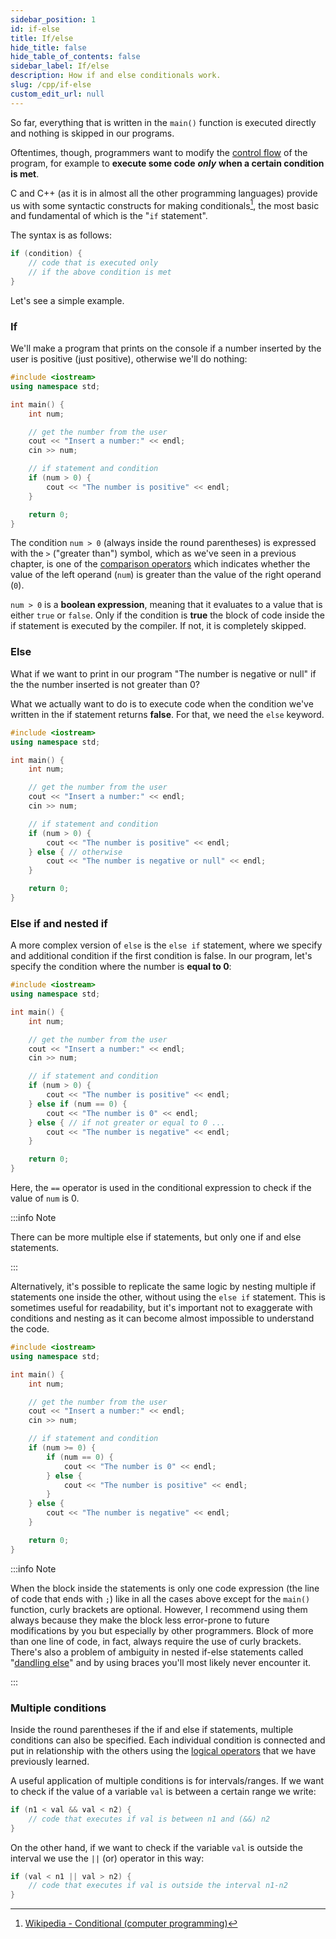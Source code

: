 ```yaml
---
sidebar_position: 1
id: if-else
title: If/else
hide_title: false
hide_table_of_contents: false
sidebar_label: If/else
description: How if and else conditionals work.
slug: /cpp/if-else
custom_edit_url: null
---
```


So far, everything that is written in the `main()` function is executed directly and nothing is skipped in our programs.

Oftentimes, though, programmers want to modify the [control flow](https://en.wikipedia.org/wiki/Control_flow) of the program, for example to **execute some code** ***only*** **when a certain condition is met**. 

C and C++ (as it is in almost all the other programming languages) provide us with some syntactic constructs for making conditionals[^1], the most basic and fundamental of which is the "`if` statement".

The syntax is as follows:
```cpp
if (condition) {
	// code that is executed only
	// if the above condition is met
}
```

Let's see a simple example.

### If

We'll make a program that prints on the console if a number inserted by the user is positive (just positive), otherwise we'll do nothing:

```cpp {12-14} title="conditional-statements.cpp"
#include <iostream>
using namespace std;

int main() {
	int num;

	// get the number from the user
	cout << "Insert a number:" << endl;
	cin >> num;

	// if statement and condition
	if (num > 0) {
		cout << "The number is positive" << endl;
	}

	return 0;
}
```

The condition `num > 0` (always inside the round parentheses) is expressed with the `>` ("greater than") symbol, which as we've seen in a previous chapter, is one of the [comparison operators](https://c-cpp-notes.vercel.app/docs/cpp/operators#comparisonrelational-operators) which indicates whether the value of the left operand (`num`) is greater than the value of the right operand (`0`).

`num > 0` is a **boolean expression**, meaning that it evaluates to a value that is either `true` or `false`. Only if the condition is **true** the block of code inside the if statement is executed by the compiler. If not, it is completely skipped.

### Else

What if we want to print in our program "The number is negative or null" if the the number inserted is not greater than 0?

What we actually want to do is to execute code when the condition we've written in the if statement returns **false**. For that, we need the `else` keyword.

```cpp {14-16} title="conditional-statements.cpp"
#include <iostream>
using namespace std;

int main() {
	int num;

	// get the number from the user
	cout << "Insert a number:" << endl;
	cin >> num;

	// if statement and condition
	if (num > 0) {
		cout << "The number is positive" << endl;
	} else { // otherwise
		cout << "The number is negative or null" << endl;
	}

	return 0;
}
```

### Else if and nested if

A more complex version of `else` is the `else if` statement, where we specify and additional condition if the first condition is false. In our program, let's specify the condition where the number is **equal to 0**:

```cpp {14-16} title="conditional-statements.cpp"
#include <iostream>
using namespace std;

int main() {
	int num;

	// get the number from the user
	cout << "Insert a number:" << endl;
	cin >> num;

	// if statement and condition
	if (num > 0) {
		cout << "The number is positive" << endl;
	} else if (num == 0) {
		cout << "The number is 0" << endl;
	} else { // if not greater or equal to 0 ...
		cout << "The number is negative" << endl;
	}

	return 0;
}
```

Here, the `==` operator is used in the conditional expression to check if the value of `num` is 0.

:::info Note

There can be more multiple else if statements, but only one if and else statements.

:::

Alternatively, it's possible to replicate the same logic by nesting multiple if statements one inside the other, without using the `else if` statement. This is sometimes useful for readability, but it's important not to exaggerate with conditions and nesting as it can become almost impossible to understand the  code.


```cpp {12-20} title="conditional-statements.cpp"
#include <iostream>
using namespace std;

int main() {
	int num;

	// get the number from the user
	cout << "Insert a number:" << endl;
	cin >> num;

	// if statement and condition
	if (num >= 0) {
		if (num == 0) {
			cout << "The number is 0" << endl;
		} else {
			cout << "The number is positive" << endl;
		}
	} else {
		cout << "The number is negative" << endl;
	}

	return 0;
}
```

:::info Note

When the block inside the statements is only one code expression (the line of code that ends with `;`) like in all the cases above except for the `main()` function, curly brackets are optional. However, I recommend using them always because they make the block less error-prone to future modifications by you but especially by other programmers. Block of more than one line of code, in fact, always require the use of curly brackets. There's also a problem of ambiguity  in nested if-else statements called "[dandling else](https://en.wikipedia.org/wiki/Dangling_else)" and by using braces you'll most likely never encounter it.

:::

### Multiple conditions

Inside the round parentheses if the if and else if statements, multiple conditions can also be specified. Each individual condition is connected and put in relationship with the others using the [logical operators](https://c-cpp-notes.vercel.app/docs/cpp/operators#logical-operators) that we have previously learned.

A useful application of multiple conditions is for intervals/ranges. If we want to check if the value of a variable `val` is between a certain range we write: 
```cpp
if (n1 < val && val < n2) {
	// code that executes if val is between n1 and (&&) n2
}
```

On the other hand, if we want to check if the variable `val` is outside the interval we use the `||` (or) operator in this way:
```cpp
if (val < n1 || val > n2) {
	// code that executes if val is outside the interval n1-n2
}
```


[^1]: [Wikipedia - Conditional (computer programming)](https://en.wikipedia.org/wiki/Conditional_(computer_programming))